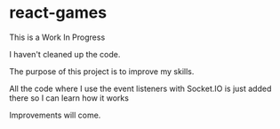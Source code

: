 # react-games

This is a Work In Progress

I haven't cleaned up the code.

The purpose of this project is to improve my skills.

All the code where I use the event listeners with Socket.IO is just added there so I can learn how it works

Improvements will come.
